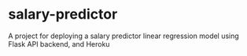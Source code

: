 # salary-predictor
A project for deploying a salary predictor linear regression model using Flask API backend, and Heroku
